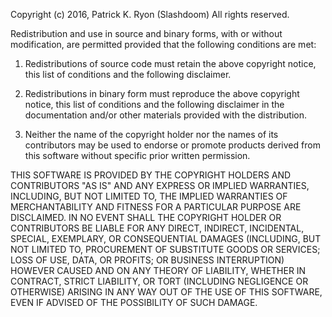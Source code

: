 Copyright (c) 2016, Patrick K. Ryon (Slashdoom)
All rights reserved.

Redistribution and use in source and binary forms, with or without modification, are permitted provided that the following 
conditions are met:

1. Redistributions of source code must retain the above copyright notice, this list of conditions and the following disclaimer.

2. Redistributions in binary form must reproduce the above copyright notice, this list of conditions and the following disclaimer
   in the documentation and/or other materials provided with the distribution.

3. Neither the name of the copyright holder nor the names of its contributors may be used to endorse or promote products derived 
   from this software without specific prior written permission.

THIS SOFTWARE IS PROVIDED BY THE COPYRIGHT HOLDERS AND CONTRIBUTORS "AS IS" AND ANY EXPRESS OR IMPLIED WARRANTIES, INCLUDING, BUT
NOT LIMITED TO, THE IMPLIED WARRANTIES OF MERCHANTABILITY AND FITNESS FOR A PARTICULAR PURPOSE ARE DISCLAIMED. IN NO EVENT SHALL
THE COPYRIGHT HOLDER OR CONTRIBUTORS BE LIABLE FOR ANY DIRECT, INDIRECT, INCIDENTAL, SPECIAL, EXEMPLARY, OR CONSEQUENTIAL DAMAGES
(INCLUDING, BUT NOT LIMITED TO, PROCUREMENT OF SUBSTITUTE GOODS OR SERVICES; LOSS OF USE, DATA, OR PROFITS; OR BUSINESS 
INTERRUPTION) HOWEVER CAUSED AND ON ANY THEORY OF LIABILITY, WHETHER IN CONTRACT, STRICT LIABILITY, OR TORT (INCLUDING 
NEGLIGENCE OR OTHERWISE) ARISING IN ANY WAY OUT OF THE USE OF THIS SOFTWARE, EVEN IF ADVISED OF THE POSSIBILITY OF SUCH DAMAGE.
